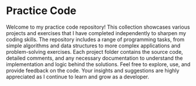 # Practice Code

Welcome to my practice code repository! This collection showcases various projects and exercises that I have completed independently to sharpen my coding skills. The repository includes a range of programming tasks, 
from simple algorithms and data structures to more complex applications and problem-solving exercises. Each project folder contains the source code, detailed comments, and any necessary documentation to understand 
the implementation and logic behind the solutions. Feel free to explore, use, and provide feedback on the code. Your insights and suggestions are highly appreciated as I continue to learn and grow as a developer. 

